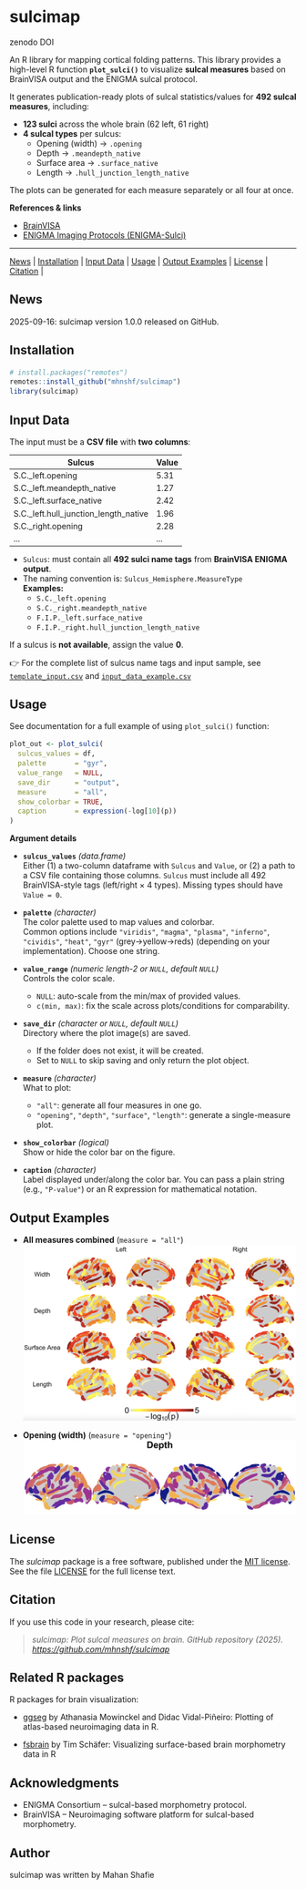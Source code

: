 # sulcimap

zenodo DOI

An R library for mapping cortical folding patterns. This library provides a high-level R function **`plot_sulci()`** to visualize **sulcal measures** based on BrainVISA output and the ENIGMA sulcal protocol.  

It generates publication-ready plots of sulcal statistics/values for **492 sulcal measures**, including:  
- **123 sulci** across the whole brain (62 left, 61 right)  
- **4 sulcal types** per sulcus:  
  - Opening (width) → `.opening`  
  - Depth → `.meandepth_native`  
  - Surface area → `.surface_native`  
  - Length → `.hull_junction_length_native`  

The plots can be generated for each measure separately or all four at once.

**References & links**  
- [BrainVISA](https://brainvisa.info/web/)
- [ENIGMA Imaging Protocols (ENIGMA-Sulci)](https://enigma.ini.usc.edu/protocols/imaging-protocols/)

---

[News](#news) | [Installation](#installation) | [Input Data](#input-data) | [Usage](#Usage) |  [Output Examples](#output-examples) | [License](#license) | [Citation](#citation) |

## News
2025-09-16: sulcimap version 1.0.0 released on GitHub.

## Installation

```r
# install.packages("remotes")
remotes::install_github("mhnshf/sulcimap")
library(sulcimap)
```

## Input Data
The input must be a **CSV file** with **two columns**:

| Sulcus                                | Value |
|---------------------------------------|-------|
| S.C._left.opening                     | 5.31  |
| S.C._left.meandepth_native            | 1.27  |
| S.C._left.surface_native              | 2.42  |
| S.C._left.hull_junction_length_native | 1.96  |
| S.C._right.opening                    | 2.28  |
| ...                                   | ...   |

- `Sulcus`: must contain all **492 sulci name tags** from **BrainVISA ENIGMA output**.  
- The naming convention is: `Sulcus_Hemisphere.MeasureType`  
  **Examples:**
  - `S.C._left.opening`
  - `S.C._right.meandepth_native`
  - `F.I.P._left.surface_native`
  - `F.I.P._right.hull_junction_length_native`

If a sulcus is **not available**, assign the value **0**.  

👉 For the complete list of sulcus name tags and input sample, see [`template_input.csv`](inst/extdata/template_input.csv) and [`input_data_example.csv`](inst/extdata/input_data_example.csv)

## Usage

See documentation for a full example of using `plot_sulci()` function:

```r
plot_out <- plot_sulci(
  sulcus_values = df,
  palette       = "gyr",
  value_range   = NULL,
  save_dir      = "output",
  measure       = "all",
  show_colorbar = TRUE,
  caption       = expression(-log[10](p))
)
```
**Argument details**

- **`sulcus_values`** *(data.frame)*  
  Either (1) a two-column dataframe with `Sulcus` and `Value`, or (2) a path to a CSV file containing those columns.
  `Sulcus` must include all 492 BrainVISA-style tags (left/right × 4 types). Missing types should have `Value = 0`.

- **`palette`** *(character)*  
  The color palette used to map values and colorbar.  
  Common options include `"viridis"`, `"magma"`, `"plasma"`, `"inferno"`, `"cividis"`, `"heat"`, `"gyr"` (grey→yellow→reds) (depending on your implementation). Choose one string.

- **`value_range`** *(numeric length-2 or `NULL`, default `NULL`)*  
  Controls the color scale.  
  - `NULL`: auto-scale from the min/max of provided values.  
  - `c(min, max)`: fix the scale across plots/conditions for comparability.

- **`save_dir`** *(character or `NULL`, default `NULL`)*  
  Directory where the plot image(s) are saved.  
  - If the folder does not exist, it will be created.  
  - Set to `NULL` to skip saving and only return the plot object.

- **`measure`** *(character)*  
  What to plot:  
  - `"all"`: generate all four measures in one go.  
  - `"opening"`, `"depth"`, `"surface"`, `"length"`: generate a single-measure plot.

- **`show_colorbar`** *(logical)*  
  Show or hide the color bar on the figure.

- **`caption`** *(character)*  
  Label displayed under/along the color bar. You can pass a plain string (e.g., `"P-value"`) or an R expression for mathematical notation.


## Output Examples
- **All measures combined** (`measure = "all"`)  
![All four measures](inst/figures/figure_01.png)

- **Opening (width)** (`measure = "opening"`)  
![Depth](inst/figures/figure_02.png)

## License

The *sulcimap* package is a free software, published under the [MIT license](https://opensource.org/licenses/MIT).
See the file [LICENSE](./LICENSE.md) for the full license text.

## Citation

If you use this code in your research, please cite:

> *sulcimap: Plot sulcal measures on brain. GitHub repository (2025). https://github.com/mhnshf/sulcimap*

## Related R packages

R packages for brain visualization:

* [ggseg](https://github.com/LCBC-UiO/ggseg) by Athanasia Mowinckel and Didac Vidal-Piñeiro: Plotting of atlas-based neuroimaging data in R.

* [fsbrain](https://github.com/dfsp-spirit/fsbrain) by Tim Schäfer: Visualizing  surface-based brain morphometry data in R

## Acknowledgments

- ENIGMA Consortium – sulcal-based morphometry protocol.  
- BrainVISA – Neuroimaging software platform for sulcal-based morphometry.

## Author

sulcimap was written by Mahan Shafie
